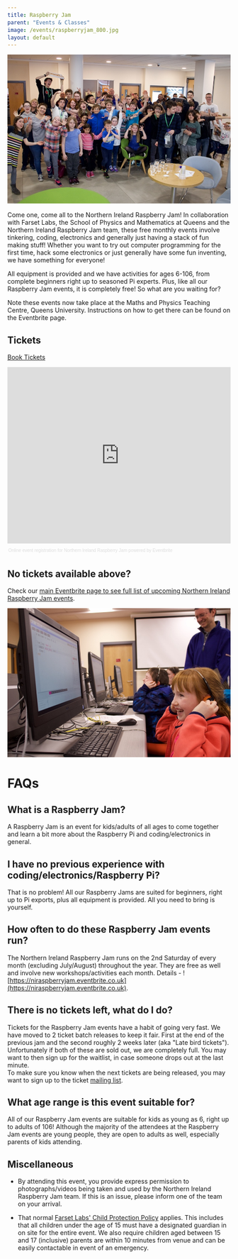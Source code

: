 ```yaml
---
title: Raspberry Jam
parent: "Events & Classes"
image: /events/raspberryjam_800.jpg
layout: default
---
```


![RaspberryJam](/events/raspberryjam_group_1000.jpg)
   
Come one, come all to the Northern Ireland Raspberry Jam!
In collaboration with Farset Labs, the School of Physics and Mathematics at Queens and the Northern Ireland Raspberry Jam team, these free monthly events involve tinkering, coding, electronics and generally just having a stack of fun making stuff!
Whether you want to try out computer programming for the first time, hack some electronics or just generally have some fun inventing, we have something for everyone!

All equipment is provided and we have activities for ages 6-106, from complete beginners right up to seasoned Pi experts. Plus, like all our Raspberry Jam events, it is completely free!
So what are you waiting for?

Note these events now take place at the Maths and Physics Teaching Centre, Queens University. Instructions on how to get there can be found on the Eventbrite page.

## Tickets

[Book Tickets](https://www.eventbrite.co.uk/o/northern-ireland-raspberry-jam-12781086687)

<div style="width:100%; text-align:left;" ><iframe src="https://www.eventbrite.co.uk/tickets-external?eid=35329063179&amp;ref=etckt" frameborder="0" height="398" width="100%" vspace="0" hspace="0" marginheight="5" marginwidth="5" scrolling="auto" allowtransparency="true"> </iframe><div style="font-family:Helvetica, Arial; font-size:10px; padding:5px 0 5px; margin:2px; width:100%; text-align:left;" ><a style="color:#ddd; text-decoration:none;" target="_blank" href="https://www.eventbrite.co.uk/r/etckt">Online event registration</a><span style="color:#ddd;"> for </span><a style="color:#ddd; text-decoration:none;" target="_blank" href="https://www.eventbrite.co.uk/o/northern-ireland-raspberry-jam-12781086687?ref=etckt">Northern Ireland Raspberry Jam</a> <span style="color:#ddd;">powered by</span> <a style="color:#ddd; text-decoration:none;" target="_blank" href="https://www.eventbrite.co.uk?ref=etckt">Eventbrite</a></div></div>

## No tickets available above?
Check our [main Eventbrite page to see full list of upcoming Northern Ireland Raspberry Jam events](https://www.eventbrite.co.uk/o/northern-ireland-raspberry-jam-12781086687).

![](raspberryjam_kids_1000.jpg)

# FAQs

## What is a Raspberry Jam?

A Raspberry Jam is an event for kids/adults of all ages to come together and learn a bit more about the Raspberry Pi and coding/electronics in general.

## I have no previous experience with coding/electronics/Raspberry Pi?

That is no problem! All our Raspberry Jams are suited for beginners, right up to Pi exports, plus all equipment is provided. All you need to bring is yourself.

## How often to do these Raspberry Jam events run?

The Northern Ireland Raspberry Jam runs on the 2nd Saturday of every month (excluding July/August) throughout the year. They are free as well and involve new workshops/activities each month. Details - ![https://niraspberryjam.eventbrite.co.uk](https://niraspberryjam.eventbrite.co.uk).

## There is no tickets left, what do I do?

Tickets for the Raspberry Jam events have a habit of going very fast. We have moved to 2 ticket batch releases to keep it fair. First at the end of the previous jam and the second roughly 2 weeks later (aka "Late bird tickets"). Unfortunately if both of these are sold out, we are completely full. You may want to then sign up for the waitlist, in case someone drops out at the last minute.   
To make sure you know when the next tickets are being released, you may want to sign up to the ticket [mailing list](http://eepurl.com/bRD1AD).

## What age range is this event suitable for?

All of our Raspberry Jam events are suitable for kids as young as 6, right up to adults of 106! Although the majority of the attendees at the Raspberry Jam events are young people, they are open to adults as well, especially parents of kids attending.

## Miscellaneous

- By attending this event, you provide express permission to photographs/videos being taken and used by the Northern Ireland Raspberry Jam team. If this is an issue, please inform one of the team on your arrival.

 - That normal [Farset Labs' Child Protection Policy](/about/child_protection.html) applies. This includes that all children under the age of 15 must have a designated guardian in on site for the entire event.
   We also require children aged between 15 and 17 (inclusive) parents are within 10 minutes from venue and can be easily contactable in event of an emergency.


